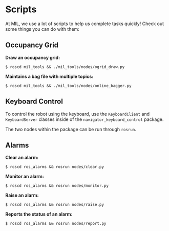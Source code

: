 # Scripts

At MIL, we use a lot of scripts to help us complete tasks quickly! Check out some things you can do with them:

## Occupancy Grid

**Draw an occupancy grid:** 

    $ roscd mil_tools && ./mil_tools/nodes/ogrid_draw.py

**Maintains a bag file with multiple topics:** 

    $ roscd mil_tools && ./mil_tools/nodes/online_bagger.py

## Keyboard Control
To control the robot using the keyboard, use the ``KeyboardClient`` and ``KeyboardServer``
classes inside of the ``navigator_keyboard_control`` package.

The two nodes within the package can be run through ``rosrun``.

## Alarms
**Clear an alarm:** 

    $ roscd ros_alarms && rosrun nodes/clear.py

**Monitor an alarm:** 

    $ roscd ros_alarms && rosrun nodes/monitor.py

**Raise an alarm:** 

    $ roscd ros_alarms && rosrun nodes/raise.py

**Reports the status of an alarm:** 

    $ roscd ros_alarms && rosrun nodes/report.py
